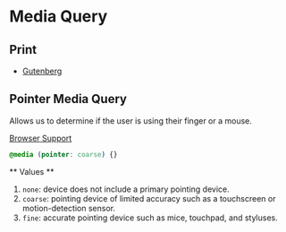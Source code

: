 # Media Query

## Print

- [Gutenberg](https://github.com/BafS/Gutenberg)

## Pointer Media Query

Allows us to determine if the user is using their finger or a mouse.

[Browser Support](http://caniuse.com/#feat=css-media-interaction)

```CSS
@media (pointer: coarse) {}
```

** Values **

1. `none`: device does not include a primary pointing device.
1. `coarse`: pointing device of limited accuracy such as a touchscreen or motion-detection sensor.
1. `fine`: accurate pointing device such as mice, touchpad, and styluses.
